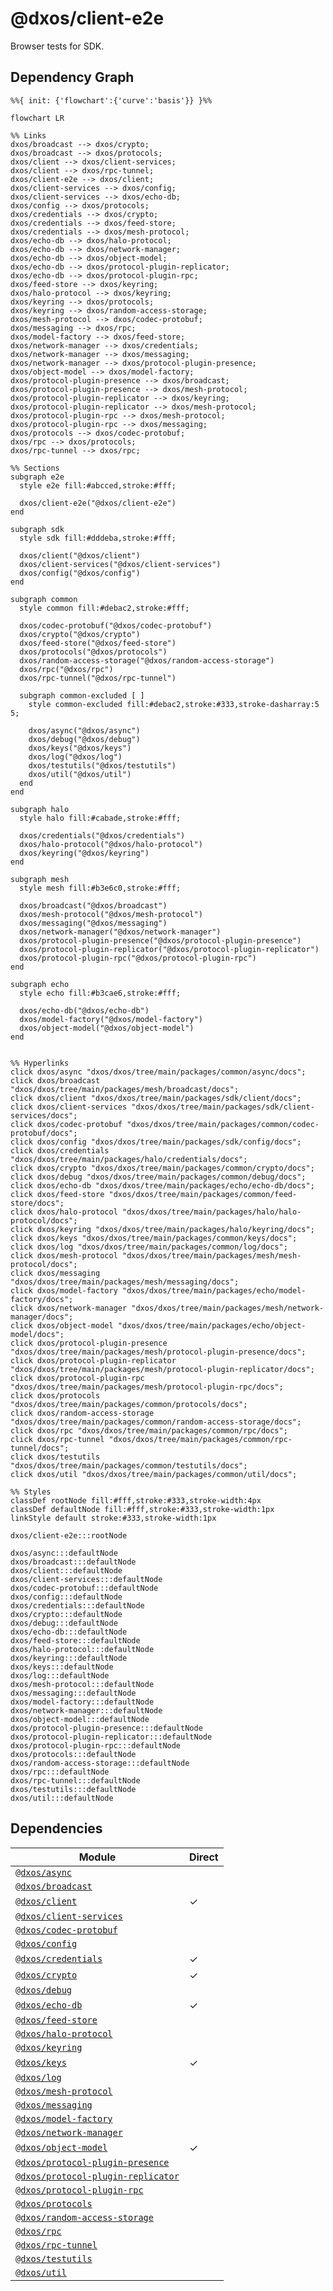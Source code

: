 # @dxos/client-e2e

Browser tests for SDK.

## Dependency Graph

```mermaid
%%{ init: {'flowchart':{'curve':'basis'}} }%%

flowchart LR

%% Links
dxos/broadcast --> dxos/crypto;
dxos/broadcast --> dxos/protocols;
dxos/client --> dxos/client-services;
dxos/client --> dxos/rpc-tunnel;
dxos/client-e2e --> dxos/client;
dxos/client-services --> dxos/config;
dxos/client-services --> dxos/echo-db;
dxos/config --> dxos/protocols;
dxos/credentials --> dxos/crypto;
dxos/credentials --> dxos/feed-store;
dxos/credentials --> dxos/mesh-protocol;
dxos/echo-db --> dxos/halo-protocol;
dxos/echo-db --> dxos/network-manager;
dxos/echo-db --> dxos/object-model;
dxos/echo-db --> dxos/protocol-plugin-replicator;
dxos/echo-db --> dxos/protocol-plugin-rpc;
dxos/feed-store --> dxos/keyring;
dxos/halo-protocol --> dxos/keyring;
dxos/keyring --> dxos/protocols;
dxos/keyring --> dxos/random-access-storage;
dxos/mesh-protocol --> dxos/codec-protobuf;
dxos/messaging --> dxos/rpc;
dxos/model-factory --> dxos/feed-store;
dxos/network-manager --> dxos/credentials;
dxos/network-manager --> dxos/messaging;
dxos/network-manager --> dxos/protocol-plugin-presence;
dxos/object-model --> dxos/model-factory;
dxos/protocol-plugin-presence --> dxos/broadcast;
dxos/protocol-plugin-presence --> dxos/mesh-protocol;
dxos/protocol-plugin-replicator --> dxos/keyring;
dxos/protocol-plugin-replicator --> dxos/mesh-protocol;
dxos/protocol-plugin-rpc --> dxos/mesh-protocol;
dxos/protocol-plugin-rpc --> dxos/messaging;
dxos/protocols --> dxos/codec-protobuf;
dxos/rpc --> dxos/protocols;
dxos/rpc-tunnel --> dxos/rpc;

%% Sections
subgraph e2e
  style e2e fill:#abcced,stroke:#fff;

  dxos/client-e2e("@dxos/client-e2e")
end

subgraph sdk
  style sdk fill:#dddeba,stroke:#fff;

  dxos/client("@dxos/client")
  dxos/client-services("@dxos/client-services")
  dxos/config("@dxos/config")
end

subgraph common
  style common fill:#debac2,stroke:#fff;

  dxos/codec-protobuf("@dxos/codec-protobuf")
  dxos/crypto("@dxos/crypto")
  dxos/feed-store("@dxos/feed-store")
  dxos/protocols("@dxos/protocols")
  dxos/random-access-storage("@dxos/random-access-storage")
  dxos/rpc("@dxos/rpc")
  dxos/rpc-tunnel("@dxos/rpc-tunnel")

  subgraph common-excluded [ ]
    style common-excluded fill:#debac2,stroke:#333,stroke-dasharray:5 5;

    dxos/async("@dxos/async")
    dxos/debug("@dxos/debug")
    dxos/keys("@dxos/keys")
    dxos/log("@dxos/log")
    dxos/testutils("@dxos/testutils")
    dxos/util("@dxos/util")
  end
end

subgraph halo
  style halo fill:#cabade,stroke:#fff;

  dxos/credentials("@dxos/credentials")
  dxos/halo-protocol("@dxos/halo-protocol")
  dxos/keyring("@dxos/keyring")
end

subgraph mesh
  style mesh fill:#b3e6c0,stroke:#fff;

  dxos/broadcast("@dxos/broadcast")
  dxos/mesh-protocol("@dxos/mesh-protocol")
  dxos/messaging("@dxos/messaging")
  dxos/network-manager("@dxos/network-manager")
  dxos/protocol-plugin-presence("@dxos/protocol-plugin-presence")
  dxos/protocol-plugin-replicator("@dxos/protocol-plugin-replicator")
  dxos/protocol-plugin-rpc("@dxos/protocol-plugin-rpc")
end

subgraph echo
  style echo fill:#b3cae6,stroke:#fff;

  dxos/echo-db("@dxos/echo-db")
  dxos/model-factory("@dxos/model-factory")
  dxos/object-model("@dxos/object-model")
end


%% Hyperlinks
click dxos/async "dxos/dxos/tree/main/packages/common/async/docs";
click dxos/broadcast "dxos/dxos/tree/main/packages/mesh/broadcast/docs";
click dxos/client "dxos/dxos/tree/main/packages/sdk/client/docs";
click dxos/client-services "dxos/dxos/tree/main/packages/sdk/client-services/docs";
click dxos/codec-protobuf "dxos/dxos/tree/main/packages/common/codec-protobuf/docs";
click dxos/config "dxos/dxos/tree/main/packages/sdk/config/docs";
click dxos/credentials "dxos/dxos/tree/main/packages/halo/credentials/docs";
click dxos/crypto "dxos/dxos/tree/main/packages/common/crypto/docs";
click dxos/debug "dxos/dxos/tree/main/packages/common/debug/docs";
click dxos/echo-db "dxos/dxos/tree/main/packages/echo/echo-db/docs";
click dxos/feed-store "dxos/dxos/tree/main/packages/common/feed-store/docs";
click dxos/halo-protocol "dxos/dxos/tree/main/packages/halo/halo-protocol/docs";
click dxos/keyring "dxos/dxos/tree/main/packages/halo/keyring/docs";
click dxos/keys "dxos/dxos/tree/main/packages/common/keys/docs";
click dxos/log "dxos/dxos/tree/main/packages/common/log/docs";
click dxos/mesh-protocol "dxos/dxos/tree/main/packages/mesh/mesh-protocol/docs";
click dxos/messaging "dxos/dxos/tree/main/packages/mesh/messaging/docs";
click dxos/model-factory "dxos/dxos/tree/main/packages/echo/model-factory/docs";
click dxos/network-manager "dxos/dxos/tree/main/packages/mesh/network-manager/docs";
click dxos/object-model "dxos/dxos/tree/main/packages/echo/object-model/docs";
click dxos/protocol-plugin-presence "dxos/dxos/tree/main/packages/mesh/protocol-plugin-presence/docs";
click dxos/protocol-plugin-replicator "dxos/dxos/tree/main/packages/mesh/protocol-plugin-replicator/docs";
click dxos/protocol-plugin-rpc "dxos/dxos/tree/main/packages/mesh/protocol-plugin-rpc/docs";
click dxos/protocols "dxos/dxos/tree/main/packages/common/protocols/docs";
click dxos/random-access-storage "dxos/dxos/tree/main/packages/common/random-access-storage/docs";
click dxos/rpc "dxos/dxos/tree/main/packages/common/rpc/docs";
click dxos/rpc-tunnel "dxos/dxos/tree/main/packages/common/rpc-tunnel/docs";
click dxos/testutils "dxos/dxos/tree/main/packages/common/testutils/docs";
click dxos/util "dxos/dxos/tree/main/packages/common/util/docs";

%% Styles
classDef rootNode fill:#fff,stroke:#333,stroke-width:4px
classDef defaultNode fill:#fff,stroke:#333,stroke-width:1px
linkStyle default stroke:#333,stroke-width:1px

dxos/client-e2e:::rootNode

dxos/async:::defaultNode
dxos/broadcast:::defaultNode
dxos/client:::defaultNode
dxos/client-services:::defaultNode
dxos/codec-protobuf:::defaultNode
dxos/config:::defaultNode
dxos/credentials:::defaultNode
dxos/crypto:::defaultNode
dxos/debug:::defaultNode
dxos/echo-db:::defaultNode
dxos/feed-store:::defaultNode
dxos/halo-protocol:::defaultNode
dxos/keyring:::defaultNode
dxos/keys:::defaultNode
dxos/log:::defaultNode
dxos/mesh-protocol:::defaultNode
dxos/messaging:::defaultNode
dxos/model-factory:::defaultNode
dxos/network-manager:::defaultNode
dxos/object-model:::defaultNode
dxos/protocol-plugin-presence:::defaultNode
dxos/protocol-plugin-replicator:::defaultNode
dxos/protocol-plugin-rpc:::defaultNode
dxos/protocols:::defaultNode
dxos/random-access-storage:::defaultNode
dxos/rpc:::defaultNode
dxos/rpc-tunnel:::defaultNode
dxos/testutils:::defaultNode
dxos/util:::defaultNode
```

## Dependencies

| Module | Direct |
|---|---|
| [`@dxos/async`](../../../packages/common/async/docs/README.md) |  |
| [`@dxos/broadcast`](../../../packages/mesh/broadcast/docs/README.md) |  |
| [`@dxos/client`](../../../packages/sdk/client/docs/README.md) | &check; |
| [`@dxos/client-services`](../../../packages/sdk/client-services/docs/README.md) |  |
| [`@dxos/codec-protobuf`](../../../packages/common/codec-protobuf/docs/README.md) |  |
| [`@dxos/config`](../../../packages/sdk/config/docs/README.md) |  |
| [`@dxos/credentials`](../../../packages/halo/credentials/docs/README.md) | &check; |
| [`@dxos/crypto`](../../../packages/common/crypto/docs/README.md) | &check; |
| [`@dxos/debug`](../../../packages/common/debug/docs/README.md) |  |
| [`@dxos/echo-db`](../../../packages/echo/echo-db/docs/README.md) | &check; |
| [`@dxos/feed-store`](../../../packages/common/feed-store/docs/README.md) |  |
| [`@dxos/halo-protocol`](../../../packages/halo/halo-protocol/docs/README.md) |  |
| [`@dxos/keyring`](../../../packages/halo/keyring/docs/README.md) |  |
| [`@dxos/keys`](../../../packages/common/keys/docs/README.md) | &check; |
| [`@dxos/log`](../../../packages/common/log/docs/README.md) |  |
| [`@dxos/mesh-protocol`](../../../packages/mesh/mesh-protocol/docs/README.md) |  |
| [`@dxos/messaging`](../../../packages/mesh/messaging/docs/README.md) |  |
| [`@dxos/model-factory`](../../../packages/echo/model-factory/docs/README.md) |  |
| [`@dxos/network-manager`](../../../packages/mesh/network-manager/docs/README.md) |  |
| [`@dxos/object-model`](../../../packages/echo/object-model/docs/README.md) | &check; |
| [`@dxos/protocol-plugin-presence`](../../../packages/mesh/protocol-plugin-presence/docs/README.md) |  |
| [`@dxos/protocol-plugin-replicator`](../../../packages/mesh/protocol-plugin-replicator/docs/README.md) |  |
| [`@dxos/protocol-plugin-rpc`](../../../packages/mesh/protocol-plugin-rpc/docs/README.md) |  |
| [`@dxos/protocols`](../../../packages/common/protocols/docs/README.md) |  |
| [`@dxos/random-access-storage`](../../../packages/common/random-access-storage/docs/README.md) |  |
| [`@dxos/rpc`](../../../packages/common/rpc/docs/README.md) |  |
| [`@dxos/rpc-tunnel`](../../../packages/common/rpc-tunnel/docs/README.md) |  |
| [`@dxos/testutils`](../../../packages/common/testutils/docs/README.md) |  |
| [`@dxos/util`](../../../packages/common/util/docs/README.md) |  |
